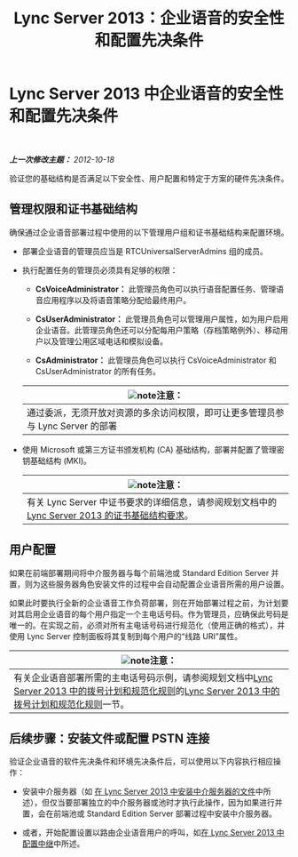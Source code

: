 ﻿---
title: Lync Server 2013：企业语音的安全性和配置先决条件
TOCTitle: 企业语音的安全性和配置先决条件
ms:assetid: 15354abe-733e-466b-bcd4-a6cfbf58caf8
ms:mtpsurl: https://technet.microsoft.com/zh-cn/library/Gg398221(v=OCS.15)
ms:contentKeyID: 49312098
ms.date: 05/19/2016
mtps_version: v=OCS.15
ms.translationtype: HT
---

# Lync Server 2013 中企业语音的安全性和配置先决条件

 

_**上一次修改主题：** 2012-10-18_

验证您的基础结构是否满足以下安全性、用户配置和特定于方案的硬件先决条件。

## 管理权限和证书基础结构

确保通过企业语音部署过程中使用的以下管理用户组和证书基础结构来配置环境。

  - 部署企业语音的管理员应当是 RTCUniversalServerAdmins 组的成员。

  - 执行配置任务的管理员必须具有足够的权限：
    
      - **CsVoiceAdministrator：** 此管理员角色可以执行语音配置任务、管理语音应用程序以及将语音策略分配给最终用户。
    
      - **CsUserAdministrator：** 此管理员角色可以管理用户属性，如为用户启用企业语音。此管理员角色还可以分配每用户策略（存档策略例外）、移动用户以及管理公用区域电话和模拟设备。
    
      - **CsAdministrator：** 此管理员角色可以执行 CsVoiceAdministrator 和 CsUserAdministrator 的所有任务。
    
    <table>
    <thead>
    <tr class="header">
    <th><img src="images/Dn783119.note(OCS.15).gif" title="note" alt="note" />注意：</th>
    </tr>
    </thead>
    <tbody>
    <tr class="odd">
    <td>通过委派，无须开放对资源的多余访问权限，即可让更多管理员参与 Lync Server 的部署</td>
    </tr>
    </tbody>
    </table>


  - 使用 Microsoft 或第三方证书颁发机构 (CA) 基础结构，部署并配置了管理密钥基础结构 (MKI)。
    
    <table>
    <thead>
    <tr class="header">
    <th><img src="images/Dn783119.note(OCS.15).gif" title="note" alt="note" />注意：</th>
    </tr>
    </thead>
    <tbody>
    <tr class="odd">
    <td>有关 Lync Server 中证书要求的详细信息，请参阅规划文档中的<a href="lync-server-2013-certificate-infrastructure-requirements.md">Lync Server 2013 的证书基础结构要求</a>。</td>
    </tr>
    </tbody>
    </table>


## 用户配置

如果在前端部署期间将中介服务器与每个前端池或 Standard Edition Server 并置，则为这些服务器角色安装文件的过程中会自动配置企业语音所需的用户设置。

如果此时要执行全新的企业语音工作负荷部署，则在开始部署过程之前，为计划要对其启用企业语音的每个用户指定一个主电话号码。作为管理员，应确保此号码是唯一的。在实现之前，必须对所有主电话号码进行规范化（使用正确的格式），并使用 Lync Server 控制面板将其复制到每个用户的“线路 URI”属性。

<table>
<thead>
<tr class="header">
<th><img src="images/Dn783119.note(OCS.15).gif" title="note" alt="note" />注意：</th>
</tr>
</thead>
<tbody>
<tr class="odd">
<td>有关企业语音部署所需的主电话号码示例，请参阅规划文档中<a href="lync-server-2013-dial-plans-and-normalization-rules.md">Lync Server 2013 中的拨号计划和规范化规则</a>的<a href="lync-server-2013-dial-plans-and-normalization-rules.md">Lync Server 2013 中的拨号计划和规范化规则</a>一节。</td>
</tr>
</tbody>
</table>


## 后续步骤：安装文件或配置 PSTN 连接

验证企业语音的软件先决条件和环境先决条件后，可以使用以下内容执行相应操作：

  - 安装中介服务器（如 [在 Lync Server 2013 中安装中介服务器的文件](lync-server-2013-install-the-files-for-mediation-server.md)中所述），但仅当要部署独立的中介服务器或池时才执行此操作，因为如果进行并置，会在前端池或 Standard Edition Server 部署过程中安装中介服务器。

  - 或者，开始配置设置以路由企业语音用户的呼叫，如[在 Lync Server 2013 中配置中继](lync-server-2013-configuring-trunks.md)中所述。

